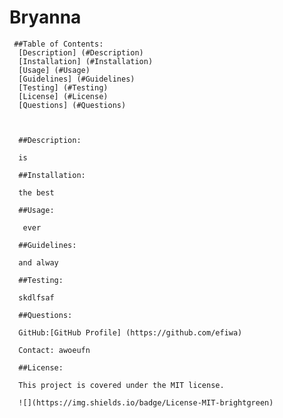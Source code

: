 # Bryanna 
      
     ##Table of Contents:
      [Description] (#Description)
      [Installation] (#Installation)
      [Usage] (#Usage)
      [Guidelines] (#Guidelines)
      [Testing] (#Testing)
      [License] (#License)
      [Questions] (#Questions) 
      
      
   
      ##Description:

      is 

      ##Installation:

      the best

      ##Usage:

       ever

      ##Guidelines:

      and alway

      ##Testing:

      skdlfsaf

      ##Questions: 

      GitHub:[GitHub Profile] (https://github.com/efiwa)

      Contact: awoeufn

      ##License:

      This project is covered under the MIT license.

      ![](https://img.shields.io/badge/License-MIT-brightgreen)

   
   
